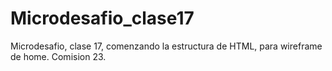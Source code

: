 # Microdesafio_clase17
Microdesafio, clase 17, comenzando la estructura de HTML, para wireframe de home. Comision 23.
